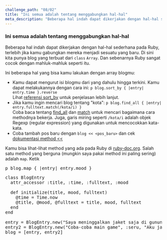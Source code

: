 ```yaml
---
challenge_path: "08/02"
title: "Ini semua adalah tentang menggabungkan hal-hal"
meta_description: "Beberapa hal indah dapat dikerjakan dengan hal-hal sederhana pada Ruby, terlebih jika kamu gabungkan mereka menjadi sesuatu yang baru."
---
```


### Ini semua adalah tentang menggabungkan hal-hal

Beberapa hal indah dapat dikerjakan dengan hal-hal sederhana pada Ruby, terlebih jika kamu gabungkan mereka menjadi sesuatu yang baru. Di sini kita punya blog yang terbuat dari `class` `Array`. Dan sebenarnya Ruby sangat cocok dengan mahluk-mahluk seperti itu.

Ini beberapa hal yang bisa kamu lakukan dengan array blogmu:

- Kamu dapat mengurut isi blogmu dari yang dahulu hingga terkini. Kamu dapat melakukannya dengan cara ini: `p blog.sort_by { |entry| entry.time }.reverse`<br/>
Lihat [referensi sort_by](http://ruby-doc.org/core/Enumerable.html#method-i-sort_by) untuk penjelasan lebih lanjut.
- Jika kamu ingin mencari blog tentang "kota": `p blog.find_all { |entry| entry.fulltext.match(/kota/i) }`<br/>
Coba baca tentang [find_all](http://ruby-doc.org/core/Enumerable.html#method-i-find_all) dan [match](http://ruby-doc.org/core/String.html#method-i-match) untuk mencari bagaimana cara methodnya bekerja. Juga, garis miring seperti `/kota/i` adalah objek Regexp (regular expression) yang digunakan untuk mencocokkan kata-kata.
- Coba tambah pos baru dengan `blog << <pos_baru>` dan cek [dokumentasi method <<](http://ruby-doc.org/core/Array.html#method-i-3C-3C)

Kamu bisa lihat-lihat method yang ada pada Ruby di [ruby-doc.org](http://ruby-doc.org/). Salah satu method yang berguna (mungkin saya pakai method ini paling sering) adalah `map`. Ketik

<pre>p blog.map { |entry| entry.mood }</pre>

<pre id="code-prefill">
class BlogEntry
  attr_accessor :title, :time, :fulltext, :mood

  def initialize(title, mood, fulltext)
    @time = Time.now
    @title, @mood, @fulltext = title, mood, fulltext
  end
end

entry = BlogEntry.new("Saya meninggalkan jaket saja di gunung!", :bingung, "Saya ngga akan pernah balik ke gunung itu lagi dan kuharap jaket itu dicuri Jerapah.")
entry2 = BlogEntry.new("Coba-coba main game", :seru, "Aku jadi ketagihan, tapi cepet bosen juga. Jadinya aku mulai baca komik lucu aja deh.")
blog = [entry, entry2]
</pre>
